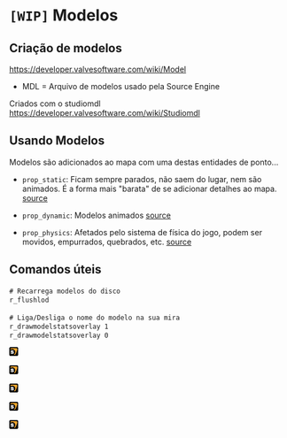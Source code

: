 
# `[WIP]` Modelos

## Criação de modelos

https://developer.valvesoftware.com/wiki/Model

* MDL = Arquivo de modelos usado pela Source Engine

Criados com o studiomdl
https://developer.valvesoftware.com/wiki/Studiomdl


## Usando Modelos

Modelos são adicionados ao mapa com uma destas entidades de ponto...

* `prop_static`: Ficam sempre parados, não saem do lugar, nem são animados. É a forma mais "barata" de se adicionar detalhes ao mapa.
  [source](https://developer.valvesoftware.com/wiki/Prop_static)

* `prop_dynamic`: Modelos animados
  [source](https://developer.valvesoftware.com/wiki/Prop_dynamic)

* `prop_physics`: Afetados pelo sistema de física do jogo, podem ser movidos, empurrados, quebrados, etc.
  [source](https://developer.valvesoftware.com/wiki/Prop_physics)


## Comandos úteis

```
# Recarrega modelos do disco
r_flushlod

# Liga/Desliga o nome do modelo na sua mira
r_drawmodelstatsoverlay 1
r_drawmodelstatsoverlay 0
```

![teste1](/images/source.gif)

![teste2][source]

![source]

[![teste2][source]](https://developer.valvesoftware.com/wiki/Prop_physics)

[![source]](https://developer.valvesoftware.com/wiki/Prop_physics)

[source]: /images/source.gif "Source Engine Doc"
